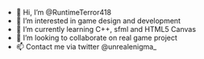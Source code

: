 - 👋 Hi, I’m @RuntimeTerror418
- 👀 I’m interested in game design and development
- 🌱 I’m currently learning C++, sfml and HTML5 Canvas
- 💞️ I’m looking to collaborate on real game project
- 📫 Contact me via twitter @unrealenigma_

<!---
RuntimeTerror418/RuntimeTerror418 is a ✨ special ✨ repository because its `README.md` (this file) appears on your GitHub profile.
You can click the Preview link to take a look at your changes.
--->
